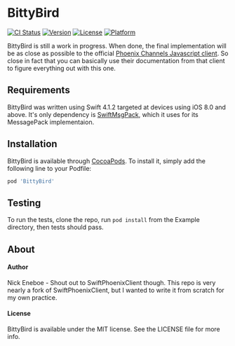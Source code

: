 # BittyBird

[![CI Status](https://img.shields.io/travis/neneboe/BittyBird.svg?style=flat)](https://travis-ci.org/neneboe/BittyBird)
[![Version](https://img.shields.io/cocoapods/v/BittyBird.svg?style=flat)](https://cocoapods.org/pods/BittyBird)
[![License](https://img.shields.io/cocoapods/l/BittyBird.svg?style=flat)](https://cocoapods.org/pods/BittyBird)
[![Platform](https://img.shields.io/cocoapods/p/BittyBird.svg?style=flat)](https://cocoapods.org/pods/BittyBird)

BittyBird is still a work in progress. When done, the final implementation will be as close as possible to the official [Phoenix Channels Javascript client](https://github.com/phoenixframework/phoenix/blob/master/assets/js/phoenix.js). So close in fact that you can basically use their documentation from that client to figure everything out with this one.

## Requirements

BittyBird was written using Swift 4.1.2 targeted at devices using iOS 8.0 and above. It's only dependency is [SwiftMsgPack](https://github.com/malcommac/SwiftMsgPack), which it uses for its MessagePack implementaion.

## Installation
BittyBird is available through [CocoaPods](https://cocoapods.org). To install
it, simply add the following line to your Podfile:

```ruby
pod 'BittyBird'
```

## Testing

To run the tests, clone the repo, run `pod install` from the Example directory, then tests should pass.

## About

#### Author

Nick Eneboe - Shout out to SwiftPhoenixClient though. This repo is very nearly a fork of SwiftPhoenixClient, but I wanted to write it from scratch for my own practice.

#### License

BittyBird is available under the MIT license. See the LICENSE file for more info.
